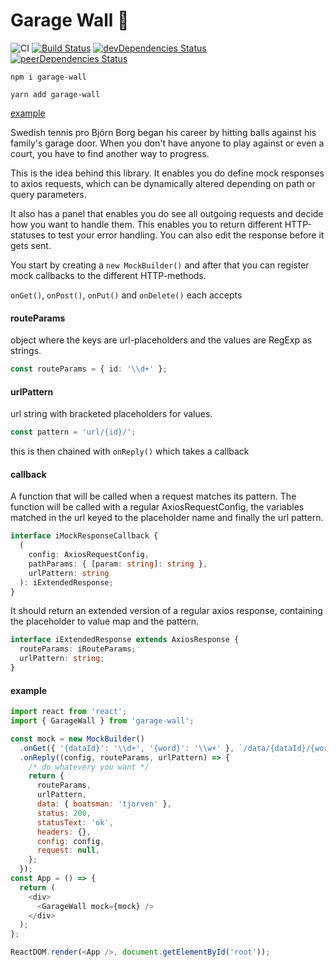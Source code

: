 # Garage Wall :tennis:

![CI](https://github.com/snrn-Pontus/garage-wall/workflows/CI/badge.svg)
[![Build Status](https://travis-ci.org/snrn-Pontus/garage-wall.svg?branch=master)](https://travis-ci.org/snrn-Pontus/garage-wall)
[![devDependencies Status](https://david-dm.org/snrn-Pontus/garage-wall/dev-status.svg)](https://david-dm.org/snrn-Pontus/garage-wall?type=dev)
[![peerDependencies Status](https://david-dm.org/snrn-Pontus/garage-wall/peer-status.svg)](https://david-dm.org/snrn-Pontus/garage-wall?type=peer)

`npm i garage-wall`

`yarn add garage-wall`

[example](https://garage-wall.netlify.app)

Swedish tennis pro Björn Borg began his career by hitting balls against his family's garage door.
When you don't have anyone to play against or even a court, you have to find another way to progress.

This is the idea behind this library.
It enables you do define mock responses to axios requests, which can be dynamically altered depending on path or query parameters.

It also has a panel that enables you do see all outgoing requests and decide how you want to handle them.
This enables you to return different HTTP-statuses to test your error handling.
You can also edit the response before it gets sent.

You start by creating a `new MockBuilder()` and after that you can register mock callbacks to the different HTTP-methods.

`onGet()`, `onPost()`, `onPut()` and `onDelete()` each accepts

#### **routeParams**

object where the keys are url-placeholders and the values are RegExp as strings.

```typescript
const routeParams = { id: '\\d+' };
```

#### **urlPattern**

url string with bracketed placeholders for values.

```typescript
const pattern = 'url/{id}/';
```

this is then chained with  `onReply()` which takes a callback

#### **callback**

A function that will be called when a request matches its pattern.
The function will be called with a regular AxiosRequestConfig,
the variables matched in the url keyed to the placeholder name
and finally the url pattern.

```typescript
interface iMockResponseCallback {
  (
    config: AxiosRequestConfig,
    pathParams: { [param: string]: string },
    urlPattern: string
  ): iExtendedResponse;
}
```

It should return an extended version of a regular axios response,
containing the placeholder to value map and the pattern.

```typescript
interface iExtendedResponse extends AxiosResponse {
  routeParams: iRouteParams;
  urlPattern: string;
}
```

#### **example**

```javascript
import react from 'react';
import { GarageWall } from 'garage-wall';

const mock = new MockBuilder()
  .onGet({ '{dataId}': '\\d+', '{word}': '\\w+' }, `/data/{dataId}/{word}`)
  .onReply((config, routeParams, urlPattern) => {
    /* do whatevery you want */
    return {
      routeParams,
      urlPattern,
      data: { boatsman: 'tjorven' },
      status: 200,
      statusText: 'ok',
      headers: {},
      config: config,
      request: null,
    };
  });
const App = () => {
  return (
    <div>
      <GarageWall mock={mock} />
    </div>
  );
};

ReactDOM.render(<App />, document.getElementById('root'));
```
